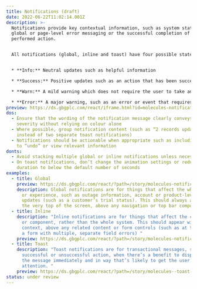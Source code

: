 ```yaml
---
title: Notifications (draft)
date: 2022-06-22T11:02:14.001Z
description: >-
  Notifications provide key contextual information, such as system status,
  global or page-level error messaging or the successful completion of a
  performed action.


  All notifications (global, inline and toast) have four possible states:


  * **Info:** Neutral updates such as helpful information

  * **Success:** Positive updates such as an action that has been successfully completed

  * **Warn:** A mild warning which does not require the user to take any action

  * **Error:** A major warning, such as an error or event that requires the user to act
preview: https://ds.gbgplc.com/react/iframe.html?id=molecules-notifications--global-notification-element
dos:
  - Ensure that the wording of the notification message clearly conveys its
    severity without relying on colour alone
  - Where possible, group notification content (such as “2 records updated”
    instead of two separate toast notifications)
  - Notifications should be actionable when appropriate such as including a link
    to “undo” or view relevant information
donts:
  - Avoid stacking multiple global or inline notifications unless necessary
  - On toast notifications, don’t change the animation settings or reduce the
    duration to below the default number of seconds
examples:
  - title: Global
    preview: https://ds.gbgplc.com/react/?path=/story/molecules-notifications--global-notification-element
    description: Global notifications are for things that affect the whole product
      or experience, such as outage information, account or product-level
      updates (such as a customer’s trial status). This should always appear at
      the very top of the screen, above any navigation or top bar components.
  - title: Inline
    description: "Inline notifications are for things that affect the current page
      or component, rather than the whole system. This should appear within
      context, above any related content or form controls (such as at the top of
      a form with multiple, separate field errors) "
    preview: https://ds.gbgplc.com/react/?path=/story/molecules-notifications--inline-notification-element&nav=0
  - title: Toast
    description: "Toast notifications are for transactional messages, such as a
      successful or unsuccessful action, when there’s a benefit to displaying
      the message immediately and in way that’s likely to get the user’s
      attention. "
    preview: https://ds.gbgplc.com/react/?path=/story/molecules--toast-element&nav=0
status: under review
---
```


